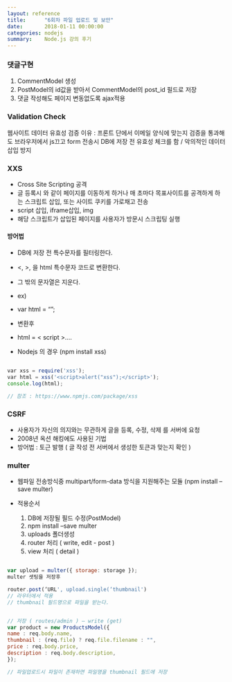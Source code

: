```yaml
---
layout: reference
title:      "6회차 파일 업로드 및 보안"
date:       2018-01-11 00:00:00
categories: nodejs
summary:    Node.js 강의 후기
---
```


### 댓글구현

1. CommentModel 생성
2. PostModel의 id값을 받아서 CommentModel의 post_id 필드로 저장
3. 댓글 작성해도 페이지 변동없도록 ajax적용

 
### Validation Check

웹사이트 데이터 유효성 검증
이유 : 프론트 단에서 이메일 양식에 맞는지 검증을 통과해도 브라우저에서 js끄고 form 전송시 DB에 저장 전 유효성 체크를 함 / 악의적인 데이터 삽입 방지

### XXS

- Cross Site Scripting 공격
- 글 등록시 <script>location.href</script> 와 같이 페이지를 이동하게 하거나 매 초마다 목표사이트를 공격하게 하는 스크립트 삽입, 또는 사이트 쿠키를 가로채고 전송
- script 삽입, iframe삽입, img 
- 해당 스크립트가 삽입된 페이지를 사용자가 방문시 스크립팅 실행

#### 방어법

- DB에 저장 전 특수문자를 필터링한다.
- <, >, 을 html 특수문자 코드로 변환한다.
- 그 밖의 문자열은 지운다.
- ex)
- var html = “<script>document</script>”;
- 변환후
- html =  &lt; script &gt;…. 

- Nodejs 의 경우 (npm install xss)

```javascript

var xss = require('xss');
var html = xss('<script>alert("xss");</script>');
console.log(html);

// 참조 : https://www.npmjs.com/package/xss
```

### CSRF

- 사용자가 자신의 의지와는 무관하게 글을 등록, 수정, 삭제 를 서버에 요청
- 2008년 옥션 해킹에도 사용된 기법
- 방어법 : 토근 발행 ( 글 작성 전 서버에서 생성한 토큰과 맞는지 확인 )

### multer

- 웹파일  전송방식중 multipart/form-data 방식을 지원해주는 모듈
  (npm install –save multer)

- 적용순서
  1. DB에 저장될 필드 수정(PostModel)
  2. npm install –save multer
  3. uploads 폴더생성
  4. router 처리 ( write, edit - post )
  5. view 처리 ( detail )

```javascript

var upload = multer({ storage: storage });
multer 셋팅을 저장후

router.post(‘URL', upload.single(‘thumbnail')
// 라우터에서 적용
// thumbnail 필드명으로 파일을 받는다.

```


```javascript

// 저장 ( routes/admin ) – write (get)
var product = new ProductsModel({
name : req.body.name,
thumbnail : (req.file) ? req.file.filename : "",
price : req.body.price,
description : req.body.description,
});

// 파일업로드시 파일이 존재하면 파일명을 thumbnail 필드에 저장

```